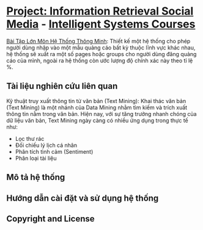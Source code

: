 # [Project: Information Retrieval Social Media](http://startbootstrap.com/) - [Intelligent Systems Courses](http://startbootstrap.com/template-overviews/grayscale/)

[Bài Tập Lớn Môn Hệ Thống Thông Minh](https://github.com/DinhNC/projectIS): Thiết kế một hệ thống cho phép người dùng nhập vào một mẫu quảng cáo bất kỳ thuộc lĩnh vực khác nhau, hệ thống sẽ xuất ra một số pages hoặc groups cho người dùng đăng quảng cáo của mình, ngoài ra hệ thống còn ước lượng độ chính xác này theo tỉ lệ %.

## Tài liệu nghiên cứu liên quan

Kỹ thuật truy xuất thông tin từ văn bản (Text Mining):
Khai thác văn bản (Text Mining) là một nhánh của Data Mining nhằm tìm kiếm và trích xuất thông tin nằm trong văn bản. Hiện nay, với sự tăng trưởng nhanh chóng của dữ liệu văn bản, Text Mining ngày càng có nhiều ứng dụng trong thực tế như: 

* Lọc thư rác
* Đối chiếu lý lịch cá nhân
* Phân tích tình cảm (Sentiment)
* Phân loại tài liệu

## Mô tả hệ thống



## Hướng dẫn cài đặt và sử dụng hệ thống


## Copyright and License
